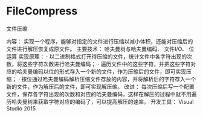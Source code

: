 # FileCompress


文件压缩

内容：
实现一个程序，能够对指定的文件进行压缩以减小体积，还能对压缩后的文件进行解压恢复成原文件。
主要技术：
哈夫曼树与哈夫曼编码、 文件I/O、 位运算
实现原理：
· 以二进制格式打开待压缩的文件，统计文件中各字符出现的次数，将这些字符次数进行哈夫曼编码；
· 遍历文件中的这些字符，并把这些字符对应的哈夫曼编码以位的形式存入一个新的文件，作为压缩后的文件，即可实现压缩；
· 按位通过哈夫曼编码解析压缩文件存放的内容，并将解析后的字符存入一个新的文件，作为解压后的文件，即可实现解压缩。
改进：
每次压缩后写一个配置文件，保存各字符出现的次数和对应的哈夫曼编码，这样在解压的过程中就不用遍历哈夫曼树来获取字符对应的编码了，可以提高解压的速率。
开发工具：
Visual Studio 2015
